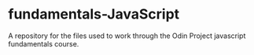 # fundamentals-JavaScript
A repository for the files used to work through the Odin Project javascript fundamentals course.
